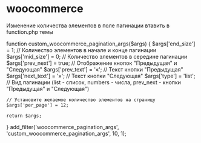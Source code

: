 # woocommerce
Изменение количества элементов в поле пагинации
втавить в function.php темы


function custom_woocommerce_pagination_args($args) {
    $args['end_size'] = 1; // Количество элементов в начале и конце пагинации
    $args['mid_size'] = 0; // Количество элементов в середине пагинации
    $args['prev_next'] = true; // Отображение кнопок "Предыдущая" и "Следующая"
    $args['prev_text'] = '&laquo;'; // Текст кнопки "Предыдущая"
    $args['next_text'] = '&raquo;'; // Текст кнопки "Следующая"
    $args['type'] = 'list'; // Вид пагинации (list - список, numbers - числа, prev_next - кнопки "Предыдущая" и "Следующая")

    // Установите желаемое количество элементов на страницу
    $args['per_page'] = 12;

    return $args;
}
add_filter('woocommerce_pagination_args', 'custom_woocommerce_pagination_args', 10, 1);
